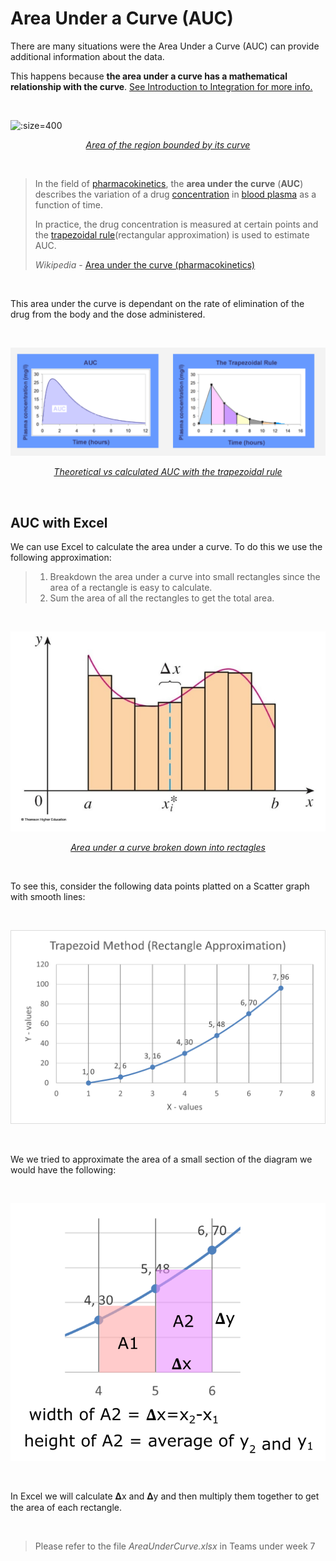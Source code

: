 # Area Under a Curve (AUC)



There are many situations were the Area Under a Curve (AUC) can provide additional information about the data.

This happens because **the area under a curve has a mathematical relationship with the curve**. [See Introduction to Integration for more info.](https://www.mathsisfun.com/calculus/integration-introduction.html)

<br>

![](https://upload.wikimedia.org/wikipedia/commons/thumb/9/9f/Integral_example.svg/1024px-Integral_example.svg.png ':size=400')

<p align="center"><a href="https://en.wikipedia.org/wiki/Integral"><em>Area of the region bounded by its curve</em></a></p>

<br>

> In the field of [pharmacokinetics](https://en.wikipedia.org/wiki/Pharmacokinetics), the **area under the curve** (**AUC**) describes the variation of a drug [concentration](https://en.wikipedia.org/wiki/Concentration) in [blood plasma](https://en.wikipedia.org/wiki/Blood_plasma) as a function of time.
>
> In practice, the drug concentration is measured at certain points and the [trapezoidal rule](https://en.wikipedia.org/wiki/Trapezoidal_rule)(rectangular approximation) is used to estimate AUC.
>
> *Wikipedia* - [Area under the curve (pharmacokinetics)](https://en.wikipedia.org/wiki/Area_under_the_curve_%28pharmacokinetics%29)

<br>

This area under the curve is dependant on the rate  of elimination of the drug from the body and the dose administered.

<br>

![trapezoidal rule vs AUC ](assets/image-20201006143054375.png)

 <p align="center"><a href="https://en.wikipedia.org/wiki/Integral"><em>Theoretical vs calculated AUC with the trapezoidal rule </em></a></p>

<br>

## AUC with Excel

We can use Excel to calculate the area under a curve. To do this we use the following approximation:

> 1. Breakdown the area under a curve into small rectangles since the area of a rectangle is easy to calculate. 
> 2. Sum the area of all the rectangles to get the total area.

<br>

![image-20201001143033002](assets/image-20201001143033002.png)

<p align="center"><a href="https://www.math.upenn.edu/~rimmer/math103/notes/complete/5pt1and3.pdf"><em>Area under a curve broken down into rectagles</em></a></p>

<br>

To see this, consider the following data points platted on a Scatter graph with smooth lines:

<br>

![area_under_curve](assets/area_under_curve.png ':size=700')

<br>

We we tried to approximate the area of a small section of the diagram we would have the following:

<br>

![image-20201006145608311](assets/image-20201006145608311.png)

<br>

In Excel we will calculate 𝚫x and 𝚫y and then multiply them together to get the area of each rectangle.

<br>

> Please refer to the file *AreaUnderCurve.xlsx* in Teams under week 7



